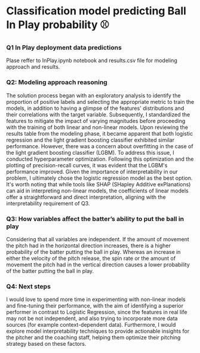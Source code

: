 # Classification model predicting Ball In Play probability ⚾️

### Q1 In Play deployment data predictions

Plase reffer to InPlay.ipynb notebook and results.csv file for modeling approach and results.

### Q2: Modeling approach reasoning

The solution process began with an exploratory analysis to identify the proportion of positive labels and selecting the appropriate metric to train the models, in addition to having a glimpse of the features' distributions and their correlations with the target variable. Subsequently, I standardized the features to mitigate the impact of varying magnitudes before proceeding with the training of both linear and non-linear models. Upon reviewing the results table from the modeling phase, it became apparent that both logistic regression and the light gradient boosting classifier exhibited similar performance. However, there was a concern about overfitting in the case of the light gradient boosting classifier (LGBM). To address this issue, I conducted hyperparameter optimization. Following this optimization and the plotting of precision-recall curves, it was evident that the LGBM's performance improved. Given the importance of interpretability in our problem, I ultimately chose the logistic regression model as the best option. It's worth noting that while tools like SHAP (SHapley Additive exPlanations) can aid in interpreting non-linear models, the coefficients of linear models offer a straightforward and direct interpretation, aligning with the interpretability requirement of Q3.

### Q3: How variables affect the batter’s ability to put the ball in play

Considering that all variables are independent. If the amount of movement the pitch had in the horizontal direction increases, there is a higher probability of the batter putting the ball in play. Whereas an increase in either the velocity of the pitch release, the spin rate or the amount of movement the pitch had in the vertical direction causes a lower probability of the batter putting the ball in play.

### Q4: Next steps

I would love to spend more time in experimenting with non-linear models and fine-tuning their performance, with the aim of identifying a superior performer in contrast to Logistic Regression, since the features in real life may not be not independent, and also trying to incorporate more data sources (for example context-dependent data). Furthermore, I would explore model interpretability techniques to provide actionable insights for the pitcher and the coaching staff, helping them optimize their pitching strategy based on these factors.
